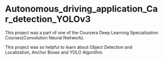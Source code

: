 # Autonomous_driving_application_Car_detection_YOLOv3

This project was a part of one of the Coursera Deep Learning Specialization Courses(Convolution Neural Nwtwork).


This project was so helpful to learn about Object Detection and Localization, Anchor Boxes and YOLO Algorithm.
